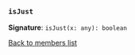 ### `isJust`
**Signature**: `isJust(x: any): boolean`

[Back to members list](#fjldatacore-members)
